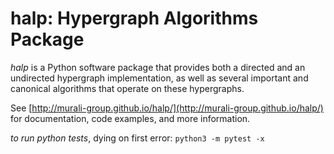 halp: Hypergraph Algorithms Package<br>
==========

_halp_ is a Python software package that provides both a directed and an undirected hypergraph implementation, as well as several important and canonical algorithms that operate on these hypergraphs.

See [http://murali-group.github.io/halp/](http://murali-group.github.io/halp/) for documentation, code examples, and more information.

*to run python tests*, dying on first error: `python3 -m pytest -x`
